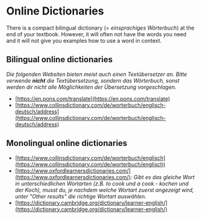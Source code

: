 # Online Dictionaries

There is a compact bilingual dictionary (= *einsprachiges Wörterbuch*) at the end of your textbook. However, it will often not have the words you need and it will not give you examples how to use a word in context.

## Bilingual online dictionaries

*Die folgenden Websiten bieten meist auch einen Textübersetzer an. Bitte verwende __nicht__ die Textübersetzung, sondern das Wörterbuch, sonst werden dir nicht alle Möglichkeiten der Übersetzung vorgeschlagen.*

- [https://en.pons.com/translate](https://en.pons.com/translate)
- [https://www.collinsdictionary.com/de/worterbuch/englisch-deutsch/address](https://www.collinsdictionary.com/de/worterbuch/englisch-deutsch/address)

## Monolingual online dictionaries

- [https://www.collinsdictionary.com/de/worterbuch/englisch](https://www.collinsdictionary.com/de/worterbuch/englisch)
- [https://www.oxfordlearnersdictionaries.com/](https://www.oxfordlearnersdictionaries.com/): *Gibt es das gleiche Wort in unterschiedlichen Wortarten (z.B. to cook und a cook - kochen und der Koch), musst du, je nachdem welche Wortart zuerst angezeigt wird, unter "Other results" die richtige Wortart auswählen.*
- [https://dictionary.cambridge.org/dictionary/learner-english/](https://dictionary.cambridge.org/dictionary/learner-english/)



